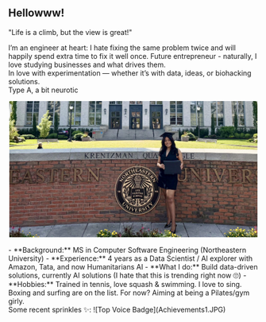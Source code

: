 ## Hellowww!

"Life is a climb, but the view is great!"

I’m an engineer at heart: I hate fixing the same problem twice and will happily spend extra time to fix it well once. Future entrepreneur - naturally, I love studying businesses and what drives them. <br>
In love with experimentation — whether it’s with data, ideas, or biohacking solutions.<br> 
Type A, a bit neurotic <br>
<p align="center">
  <img src="Github_readme_1.jpg" alt="Snapshot" width="500">
</p>
- **Background:** MS in Computer Software Engineering (Northeastern University)
- **Experience:** 4 years as a Data Scientist / AI explorer with Amazon, Tata, and now Humanitarians AI
- **What I do:** Build data-driven solutions, currently AI solutions (I hate that this is trending right now 🙄)
- **Hobbies:** Trained in tennis, love squash & swimming. I love to sing. Boxing and surfing are on the list. For now? Aiming at being a Pilates/gym girly.
<br>Some recent sprinkles ✨:
![Top Voice Badge](Achievements1.JPG)
